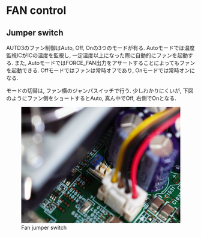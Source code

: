 # FAN control

## Jumper switch

AUTD3のファン制御はAuto, Off, Onの3つのモードが有る.
Autoモードでは温度監視ICがICの温度を監視し, 一定温度以上になった際に自動的にファンを起動する.
また, AutoモードではFORCE_FAN出力をアサートすることによってもファンを起動できる.
Offモードではファンは常時オフであり, Onモードでは常時オンになる.

モードの切替は, ファン横のジャンパスイッチで行う.
少しわかりにくいが, 下図のようにファン側をショートするとAuto, 真ん中でOff, 右側でOnとなる.

<figure>
<img alt="Fan jumper switch" src="../figs/interface/fan.jpg">
<figcaption>Fan jumper switch</figcaption>
</figure>
